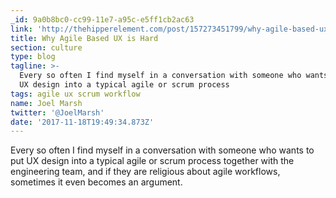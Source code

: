 ```yaml
---
_id: 9a0b8bc0-cc99-11e7-a95c-e5ff1cb2ac63
link: 'http://thehipperelement.com/post/157273451799/why-agile-based-ux-is-hard'
title: Why Agile Based UX is Hard
section: culture
type: blog
tagline: >-
  Every so often I find myself in a conversation with someone who wants to put
  UX design into a typical agile or scrum process
tags: agile ux scrum workflow
name: Joel Marsh
twitter: '@JoelMarsh'
date: '2017-11-18T19:49:34.873Z'
---
```

Every so often I find myself in a conversation with someone who wants to put UX design into a typical agile or scrum process together with the engineering team, and if they are religious about agile workflows, sometimes it even becomes an argument.
